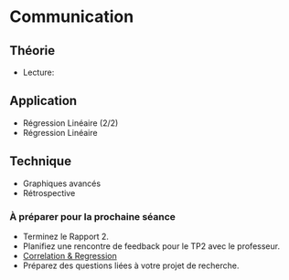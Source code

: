 # Communication

## Théorie
- Lecture:

## Application
- Régression Linéaire (2/2)
- Régression Linéaire

## Technique
- Graphiques avancés
- Rétrospective

### À préparer pour la prochaine séance
- Terminez le Rapport 2.
- Planifiez une rencontre de feedback pour le TP2 avec le professeur.
- [Correlation & Regression](https://learn.datacamp.com/courses/correlation-and-regression-in-r)
- Préparez des questions liées à votre projet de recherche.

